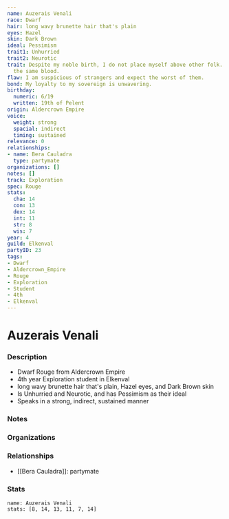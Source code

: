 ```yaml
---
name: Auzerais Venali
race: Dwarf
hair: long wavy brunette hair that's plain
eyes: Hazel
skin: Dark Brown
ideal: Pessimism
trait1: Unhurried
trait2: Neurotic
trait: Despite my noble birth, I do not place myself above other folk. We all have
  the same blood.
flaw: I am suspicious of strangers and expect the worst of them.
bond: My loyalty to my sovereign is unwavering.
birthday:
  numeric: 6/19
  written: 19th of Pelent
origin: Aldercrown Empire
voice:
  weight: strong
  spacial: indirect
  timing: sustained
relevance: 0
relationships:
- name: Bera Cauladra
  type: partymate
organizations: []
notes: []
track: Exploration
spec: Rouge
stats:
  cha: 14
  con: 13
  dex: 14
  int: 11
  str: 8
  wis: 7
year: 4
guild: Elkenval
partyID: 23
tags:
- Dwarf
- Aldercrown_Empire
- Rouge
- Exploration
- Student
- 4th
- Elkenval
---
```

# Auzerais Venali
### Description
- Dwarf Rouge from Aldercrown Empire
- 4th year Exploration student in Elkenval
- long wavy brunette hair that's plain, Hazel eyes, and Dark Brown skin
- Is Unhurried and Neurotic, and has Pessimism as their ideal
- Speaks in a strong, indirect, sustained manner

### Notes

### Organizations

### Relationships
- [[Bera Cauladra]]: partymate

### Stats
```statblock
name: Auzerais Venali
stats: [8, 14, 13, 11, 7, 14]
```